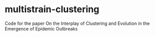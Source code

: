 # multistrain-clustering
Code for the paper On the Interplay of Clustering and Evolution in the Emergence of Epidemic Outbreaks
